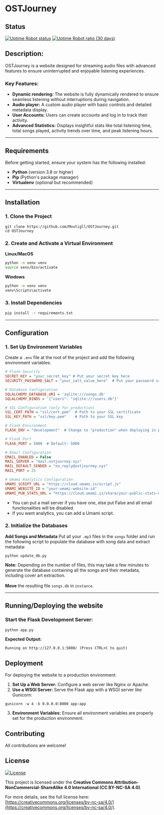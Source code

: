 # OSTJourney

## Status
[![Uptime Robot status](https://img.shields.io/uptimerobot/status/m798607003-1fc652fc21ce3e7aec79ddda)](https://stats.uptimerobot.com/VmQTCg5vcq)
[![Uptime Robot ratio (30 days)](https://img.shields.io/uptimerobot/ratio/m798607003-1fc652fc21ce3e7aec79ddda)](https://stats.uptimerobot.com/VmQTCg5vcq)

## Description: 
OSTJourney is a website designed for streaming audio files with advanced features to ensure uninterrupted and enjoyable listening experiences.

### Key Features:
- **Dynamic rendering:** The website is fully dynamically rendered to ensure seamless listening without interruptions during navigation.
- **Audio player:** A custom audio player with basic controls and detailed metadata display.
- **User Accounts:** Users can create accounts and log in to track their activity.
- **Advanced Statistics:**  Displays insightful stats like total listening time, total songs played, activity trends over time, and peak listening hours.


---

## **Requirements**

Before getting started, ensure your system has the following installed:

- **Python** (version 3.8 or higher) 
- **Pip** (Python's package manager)
- **Virtualenv** (optional but recommended)

---

## **Installation**

### 1. **Clone the Project**
```
git clone https://github.com/Moutigll/OSTJourney.git
cd OSTJourney
```
### 2. **Create and Activate a Virtual Environment**
**Linux/MacOS**
```bash
python -m venv venv
source venv/bin/activate
```
**Windows**
```bash
python -m venv venv
venv\Scripts\activate
```
### 3. **Install Dependencies**
```bash
pip install -r requirements.txt
```

---

## Configuration

### 1. **Set Up Environment Variables**
Create a `.env` file at the root of the project and add the following environment variables:
```ini
# Flask Security
SECRET_KEY = "your_secret_key" # Put your secret key here
SECURITY_PASSWORD_SALT = "your_salt_value_here"  # Put your password salt here

# Database Configuration
SQLALCHEMY_DATABASE_URI = 'sqlite:///songs.db'
SQLALCHEMY_BINDS = '{"users": "sqlite:///users.db"}'

# SSL Configuration (only for production)
SSL_CERT_PATH = "ssl/cert.pem"  # Path to your SSL certificate
SSL_KEY_PATH = "ssl/key.pem"    # Path to your SSL key

# Flask Environment
FLASK_ENV = "development"  # Change to "production" when deploying in production

# Flask Port
FLASK_PORT = 5000  # Default: 5000

# Email Configuration
EMAIL_ENABLED = False
MAIL_SERVER = "mail.ostjourney.xyz"
MAIL_DEFAULT_SENDER = "no_reply@ostjourney.xyz"
MAIL_PORT = 25

# Umami Analytics Configuration
UMAMI_SCRIPT_URL = "https://cloud.umami.is/script.js"
UMAMI_WEBSITE_ID = "your-umami-website-id"
UMAMI_PUB_STATS_URL = "https://cloud.umami.is/share/your-public-stats-url"
```
- You can put a mail server if you have one, else put False and all email functionalities will be disabled.
- If you want analytics, you can add a Umami script.

### 2. **Initialize the Databases**

**Add Songs and Metadata**
Put all your `.mp3` files in the `songs` folder and run the following script to populate the database with song data and extract metadata:
```
python update_db.py
```
**Note:** Depending on the number of files, this may take a few minutes to generate the database containing all the songs and their metadata, including cover art extraction.</br></br>
**Move** the resulting file `songs.db` in `instance`.

---

## Running/Deploying the website

### Start the Flask Development Server:

```bash
python app.py
```
**Expected Output:**
```
Running on http://127.0.0.1:5000/ (Press CTRL+C to quit)
```
## Deployment
For deploying the website to a production environment:

1. **Set Up a Web Server:** Configure a web server like Nginx or Apache.
2. **Use a WSGI Server:** Serve the Flask app with a WSGI server like Gunicorn:
```
gunicorn -w 4 -b 0.0.0.0:8000 app:app
```
3. **Environment Variables:** Ensure all environment variables are properly set for the production environment.



## Contributing

All contributions are welcome!

## License

[![License](https://img.shields.io/badge/License-CC%20BY--NC--SA%204.0-lightgrey)](https://github.com/Moutigll/OSTJourney/blob/main/LICENSE)

This project is licensed under the **Creative Commons Attribution-NonCommercial-ShareAlike 4.0 International (CC BY-NC-SA 4.0)**.

For more details, see the full license here: [https://creativecommons.org/licenses/by-nc-sa/4.0/](https://creativecommons.org/licenses/by-nc-sa/4.0/).
